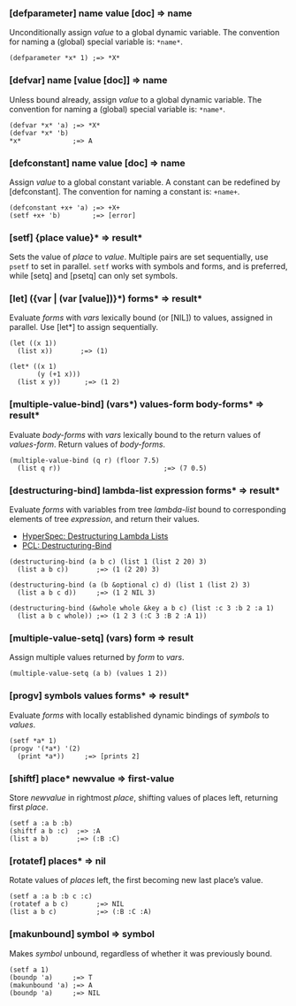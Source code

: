 ### [defparameter] name value \[doc\] => name

Unconditionally assign *value* to a global dynamic
variable. The convention for naming a (global) special
variable is: `*name*`.

~~~
(defparameter *x* 1) ;=> *X*
~~~

### [defvar] name \[value \[doc\]\] => name

Unless bound already, assign *value* to a global dynamic
variable. The convention for naming a (global) special
variable is: `*name*`.

~~~
(defvar *x* 'a) ;=> *X*
(defvar *x* 'b)
*x*             ;=> A
~~~

### [defconstant] name value \[doc\] => name

Assign *value* to a global constant variable. A constant can
be redefined by [defconstant]. The convention for naming a
constant is: `+name+`.

~~~
(defconstant +x+ 'a) ;=> +X+
(setf +x+ 'b)        ;=> [error]
~~~

### [setf] \{place value\}\* => result\*

Sets the value of *place* to *value*. Multiple pairs are set
sequentially, use `psetf` to set in parallel. `setf` works
with symbols and forms, and is preferred, while [setq] and
[psetq] can only set symbols.

### [let] \(\{var | \(var \[value\]\)\}\*\) forms\* => result\*

Evaluate *forms* with *vars* lexically bound (or [NIL]) to
values, assigned in parallel. Use [let\*] to assign sequentially.

~~~
(let ((x 1))
  (list x))       ;=> (1)

(let* ((x 1)
       (y (+1 x)))
  (list x y))      ;=> (1 2)
~~~

### [multiple-value-bind] \(vars\*\) values-form body-forms\* => result\*

Evaluate *body-forms* with *vars* lexically bound to the
return values of *values-form*. Return values of *body-forms*.

~~~
(multiple-value-bind (q r) (floor 7.5)
  (list q r))                          ;=> (7 0.5)
~~~

### [destructuring-bind] lambda-list expression forms\* => result\*

Evaluate *forms* with variables from tree *lambda-list*
bound to corresponding elements of tree *expression*, and
return their values.

* [HyperSpec: Destructuring Lambda Lists](http://www.lispworks.com/documentation/HyperSpec/Body/03_de.htm)
* [PCL: Destructuring-Bind](http://www.gigamonkeys.com/book/beyond-lists-other-uses-for-cons-cells.html#destructuring-bind)

~~~
(destructuring-bind (a b c) (list 1 (list 2 20) 3)
  (list a b c))       ;=> (1 (2 20) 3)

(destructuring-bind (a (b &optional c) d) (list 1 (list 2) 3)
  (list a b c d))     ;=> (1 2 NIL 3)

(destructuring-bind (&whole whole &key a b c) (list :c 3 :b 2 :a 1)
  (list a b c whole)) ;=> (1 2 3 (:C 3 :B 2 :A 1))
~~~

### [multiple-value-setq] \(vars\) form => result

Assign multiple values returned by *form* to *vars*.

~~~
(multiple-value-setq (a b) (values 1 2))
~~~

### [progv] symbols values forms\* => result\*

Evaluate *forms* with locally established dynamic bindings of
*symbols* to *values*.

~~~
(setf *a* 1)
(progv '(*a*) '(2)
  (print *a*))     ;=> [prints 2]
~~~

### [shiftf] place\* newvalue => first-value

Store *newvalue* in rightmost *place*, shifting values of
places left, returning first *place*.

~~~
(setf a :a b :b)
(shiftf a b :c)  ;=> :A
(list a b)       ;=> (:B :C)
~~~

### [rotatef] places\* => nil

Rotate values of *places* left, the first becoming new last place’s value.

~~~
(setf a :a b :b c :c)
(rotatef a b c)       ;=> NIL
(list a b c)          ;=> (:B :C :A)
~~~

### [makunbound] symbol => symbol

Makes *symbol* unbound, regardless of whether it was previously bound.

~~~
(setf a 1)
(boundp 'a)     ;=> T
(makunbound 'a) ;=> A
(boundp 'a)     ;=> NIL
~~~
